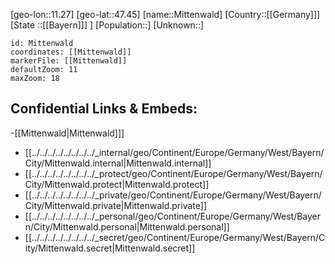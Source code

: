 ﻿---
location: [47.45,11.27]
mapzoom: [7,12] 
mapmarker: city 
type: City
tags:
- geo/City


SpocWebEntityId: 32514
isDeleted: false
confidential: public

---
[geo-lon::11.27]
[geo-lat::47.45]
[name::Mittenwald]
[Country::[[Germany]]]
[State ::[[Bayern]]] ]
[Population::]
[Unknown::]


```leaflet
id: Mittenwald
coordinates: [[Mittenwald]]
markerFile: [[Mittenwald]]
defaultZoom: 11 
maxZoom: 18
```


## Confidential Links & Embeds: 
-[[Mittenwald|Mittenwald]]] 
- [[../../../../../../../../_internal/geo/Continent/Europe/Germany/West/Bayern/City/Mittenwald.internal|Mittenwald.internal]] 
- [[../../../../../../../../_protect/geo/Continent/Europe/Germany/West/Bayern/City/Mittenwald.protect|Mittenwald.protect]] 
- [[../../../../../../../../_private/geo/Continent/Europe/Germany/West/Bayern/City/Mittenwald.private|Mittenwald.private]] 
- [[../../../../../../../../_personal/geo/Continent/Europe/Germany/West/Bayern/City/Mittenwald.personal|Mittenwald.personal]] 
- [[../../../../../../../../_secret/geo/Continent/Europe/Germany/West/Bayern/City/Mittenwald.secret|Mittenwald.secret]] 
